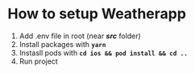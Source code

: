 # How to setup Weatherapp

 1. Add .env file in root (near ***src*** folder)
 2. Install packages with **`yarn`**
 3. Instasll pods with **`cd ios && pod install && cd ..`**
 4. Run project
 